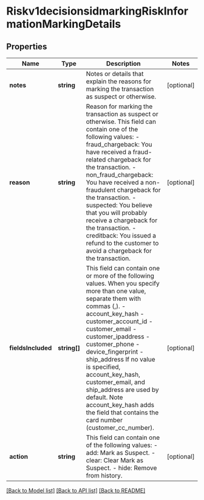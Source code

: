 # Riskv1decisionsidmarkingRiskInformationMarkingDetails

## Properties
Name | Type | Description | Notes
------------ | ------------- | ------------- | -------------
**notes** | **string** | Notes or details that explain the reasons for marking the transaction as suspect or otherwise. | [optional] 
**reason** | **string** | Reason for marking the transaction as suspect or otherwise. This field can contain one of the following values: - fraud_chargeback: You have received a fraud-related chargeback for the transaction. - non_fraud_chargeback: You have received a non-fraudulent chargeback for the transaction. - suspected: You believe that you will probably receive a chargeback for the transaction. - creditback: You issued a refund to the customer to avoid a chargeback for the transaction. | [optional] 
**fieldsIncluded** | **string[]** | This field can contain one or more of the following values. When you specify more than one value, separate them with commas (,). - account_key_hash - customer_account_id - customer_email - customer_ipaddress - customer_phone - device_fingerprint - ship_address If no value is specified, account_key_hash, customer_email, and ship_address are used by default. Note account_key_hash adds the field that contains the card number (customer_cc_number). | [optional] 
**action** | **string** | This field can contain one of the following values: - add: Mark as Suspect. - clear: Clear Mark as Suspect. - hide: Remove from history. | [optional] 

[[Back to Model list]](../README.md#documentation-for-models) [[Back to API list]](../README.md#documentation-for-api-endpoints) [[Back to README]](../README.md)


